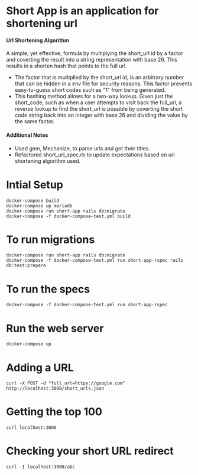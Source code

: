 # Short App is an application for shortening url

#### Url Shortening Algorithm
A simple, yet effective, formula by multiplying the short_url id by a factor and coverting the result into a string representation with base 26. This results in a shorten hash that points to the full url. 
- The factor that is multiplied by the short_url id, is an arbitrary number that can be hidden in a env file for security reasons. This factor prevents easy-to-guess short codes such as "1" from being generated.
- This hashing method allows for a two-way lookup. Given just the short_code, such as when a user attempts to visit back the full_url, a reverse lookup to find the short_url is possible by coverting the short code string back into an integer with base 26 and dividing the value by the same factor.

#### Additional Notes
- Used gem, Mechanize, to parse urls and get their titles.
- Refactored short_url_spec.rb to update expectations based on url shortening algorithm used.

# Intial Setup

    docker-compose build
    docker-compose up mariadb
    docker-compose run short-app rails db:migrate
    docker-compose -f docker-compose-test.yml build

# To run migrations

    docker-compose run short-app rails db:migrate
    docker-compose -f docker-compose-test.yml run short-app-rspec rails db:test:prepare

# To run the specs

    docker-compose -f docker-compose-test.yml run short-app-rspec

# Run the web server

    docker-compose up

# Adding a URL

    curl -X POST -d "full_url=https://google.com" http://localhost:3000/short_urls.json

# Getting the top 100

    curl localhost:3000

# Checking your short URL redirect

    curl -I localhost:3000/abc
